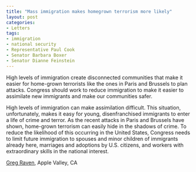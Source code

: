 ```yaml
---
title: "Mass immigration makes homegrown terrorism more likely"
layout: post
categories:
- Letters
tags:
- immigration
- national security
- Representative Paul Cook
- Senator Barbara Boxer
- Senator Dianne Feinstein
---
```


High levels of immigration create disconnected communities that make it easier for home-grown terrorists like the ones in Paris and Brussels to plan attacks. Congress should work to reduce immigration to make it easier to assimilate new immigrants and make our communities safer.  
  
High levels of immigration can make assimilation difficult. This situation, unfortunately, makes it easy for young, disenfranchised immigrants to enter a life of crime and terror. As the recent attacks in Paris and Brussels have shown, home-grown terrorism can easily hide in the shadows of crime. To reduce the likelihood of this occurring in the United States, Congress needs to limit future immigration to spouses and minor children of immigrants already here, marriages and adoptions by U.S. citizens, and workers with extraordinary skills in the national interest.

[Greg Raven](https://www.gregraven.org), Apple Valley, CA